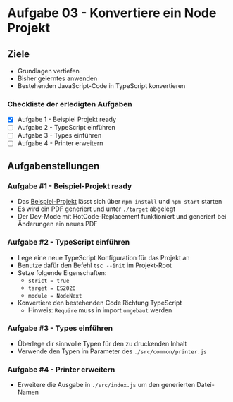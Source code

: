 # Aufgabe 03 - Konvertiere ein Node Projekt

## Ziele

* Grundlagen vertiefen
* Bisher gelerntes anwenden
* Bestehenden JavaScript-Code in TypeScript konvertieren

### Checkliste der erledigten Aufgaben

- [x] Aufgabe 1 - Beispiel Projekt ready
- [ ] Aufgabe 2 - TypeScript einführen
- [ ] Aufgabe 3 - Types einführen
- [ ] Aufgabe 4 - Printer erweitern

## Aufgabenstellungen

### Aufgabe #1 - Beispiel-Projekt ready
* Das [Beispiel-Projekt](./pdf-generator) lässt sich über ``npm install`` und ``npm start`` starten
* Es wird ein PDF generiert und unter ``./target`` abgelegt
* Der Dev-Mode mit HotCode-Replacement funktioniert und generiert bei Änderungen ein neues PDF

### Aufgabe #2 - TypeScript einführen
* Lege eine neue TypeScript Konfiguration für das Projekt an
* Benutze dafür den Befehl ``tsc --init`` im Projekt-Root
* Setze folgende Eigenschaften:
  * ``strict = true`` 
  * ``target = ES2020`` 
  * ``module = NodeNext`` 
* Konvertiere den bestehenden Code Richtung TypeScript
  * Hinweis: ``Require`` muss in import ``umgebaut`` werden 

### Aufgabe #3 - Types einführen
* Überlege dir sinnvolle Typen für den zu druckenden Inhalt
* Verwende den Typen im Parameter des ``./src/common/printer.js``

### Aufgabe #4 - Printer erweitern
* Erweitere die Ausgabe in ``./src/index.js`` um den generierten Datei-Namen
